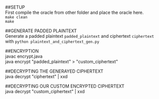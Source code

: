 ##SETUP  
First compile the oracle from other folder and place the oracle here.  
```make clean```  
```make```  

##GENERATE PADDED PLAINTEXT  
Generate a padded plaintext `padded_plaintext` and ciphertext `ciphertext` with ```python plaintext_and_ciphertext_gen.py```

##ENCRYPTION  
javac encrypt.java  
java encrypt "padded_plaintext" > "custom_ciphertext"

##DECRYPTING THE GENERAYED CIPHERTEXT  
java decrypt "ciphertext" | xxd  

##DECRYPTING OUR CUSTOM ENCRYPTED CIPHERTEXT  
java decrypt "custom_ciphertext" | xxd  

